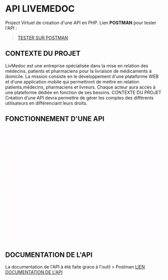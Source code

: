 # API LIVEMEDOC
Project Virtuel de creation d'une API en PHP.
Lien __POSTMAN__ pour tester l'API : 
> [TESTER SUR POSTMAN](https://www.postman.com/livemedoc/workspace/api-livmedoc/request/13069027-191b0af3-26d0-48e4-b386-9c11f22ae9a2)

## CONTEXTE DU PROJET
LivMedoc est une entreprise spécialisée dans la mise en relation des médecins, patients et pharmaciens pour la livraison de médicaments à domicile. La mission consiste en le développement d'une plateforme WEB et d'une application mobile qui permettront de mettre en relation patients,médecins, pharmaciens et livreurs. Chaque acteur aura accès à une plateforme dédiée en fonction de ses besoins.  CONTEXTE DU PROJET Création d’une API devra permettre de gérer les comptes des différents utilisateurs en différenciant leurs droits. 

## FONCTIONNEMENT D'UNE API
![](api2.gif)


## DOCUMENTATION DE L'API

La documentation de l'API à été faite grace à l'outil > Postman
[LIEN DOCUMENTATION DE L'API](https://documenter.getpostman.com/view/13069027/TzRUB7bk)
